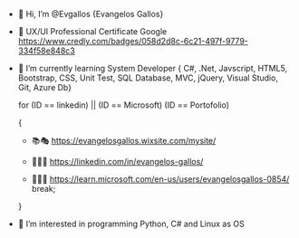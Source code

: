 - 👋 Hi, I’m @Evgallos {Evangelos Gallos}
  
- 🎨 UX/UI Professional Certificate Google
  https://www.credly.com/badges/058d2d8c-6c21-497f-9779-334f58e848c3
  
- 🌱 I’m currently learning System Developer { C#, .Net, Javscript, HTML5, Bootstrap, CSS, Unit Test, SQL Database, MVC, jQuery, Visual Studio, Git, Azure Db}

  for (ID == linkedin) || (ID == Microsoft) (ID == Portofolio)

  {
     - 📚🎭 https://evangelosgallos.wixsite.com/mysite/
       
     - 🧑🏽‍💻 https://linkedin.com/in/evangelos-gallos/

     - 🧑🏽‍💻 https://learn.microsoft.com/en-us/users/evangelosgallos-0854/
   break;
  
  }
- 👀 I’m interested in programming Python, C# and Linux as OS

<!---
Evgallos/Evgallos is a ✨ special ✨ repository because its `README.md` (this file) appears on your GitHub profile.
You can click the Preview link to take a look at your changes.
--->
